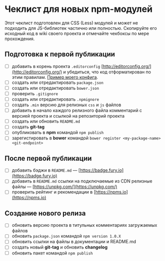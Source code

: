 # Чеклист для новых npm-модулей

Этот чеклист подготовлен для CSS (Less) модулей и может не подходить для JS-библиотек частично или полностью.
Скопируйте его исходный код в wiki своего проекта и отмечайте чекбоксы по мере прохождения.

## Подготовка к первой публикации

- [ ] добавить в корень проекта `.editorconfig` [http://editorconfig.org/](http://editorconfig.org/) и убедиться, что код отформатирован по этим правилам. [Пример моего конфига](https://github.com/paulradzkov/flxgrid.css/blob/master/.editorconfig).
- [ ] создать или отредактировать `package.json`
- [ ] создать или отредактировать `bower.json`
- [ ] проверить `.gitignore`
- [ ] создать или отредактировать `.npmignore`
- [ ] создать `.min` версию для релизных `css` и `js` файлов
- [ ] добавить в начало каждого релизного файла комментарий с версией проекта и ссылкой на репозиторий проекта
- [ ] создать или обновить `README.md`
- [ ] создать **git-tag**
- [ ] опубликовать в **npm** командой `npm publish`
- [ ] зарегистировать в **bower** командой `bower register <my-package-name> <git-endpoint>`

## После первой публикации

- [ ] добавить бэджи в `README.md` — [https://badge.fury.io](https://badge.fury.io)
- [ ] добавить в `README.md` ссылки на подключаемые из CDN релизные файлы — [https://unpkg.com/](https://unpkg.com/) 
- [ ] проверить рейтинг и рекомендации в [https://npms.io](https://npms.io)

## Создание нового релиза

- [ ] обновить версию проекта в титульных комментариях загружаемых файлов
- [ ] обновить `package.json` командой `npm version 1.0.X`
- [ ] обновить ссылки на файлы в документации и README.md
- [ ] создать новый **git-tag** и обновить **changelog**
- [ ] обновить пакет командой `npm publish`
